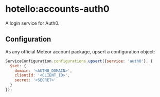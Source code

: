 # hotello:accounts-auth0

A login service for Auth0.

## Configuration

As any official Meteor account package, upsert a configuration object:

```js
ServiceConfiguration.configurations.upsert({service: 'auth0'}, {
  $set: {
    domain: '<AUTH0_DOMAIN>',
    clientId: '<CLIENT_ID>',
    secret: '<SECRET>'
  }
});
```
